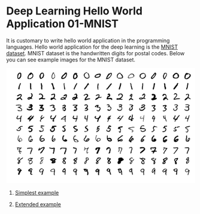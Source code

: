 # Deep Learning Hello World Application 01-MNIST

It is customary to write hello world application in the programming languages.
Hello world application for the deep learning is the [MNIST dataset](http://yann.lecun.com/exdb/mnist).
MNIST dataset is the handwritten digits for postal codes.
Below you can see example images for the MNIST dataset.


![MNIST Examples](../images/MnistExamples.png)



1. [Simplest example](../notebooks/hello-world-MNIST.ipynb)

2. [Extended example](../notebooks/hello-world-MNIST-extended.ipynb)


